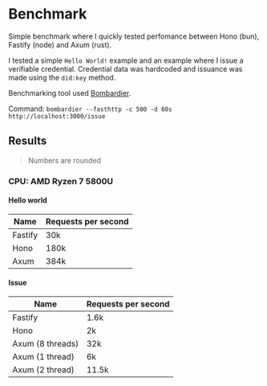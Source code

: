 # Benchmark

Simple benchmark where I quickly tested perfomance between Hono (bun), Fastify (node) and Axum (rust).

I tested a simple `Hello World!` example and an example where I issue a verifiable credential. Credential data was hardcoded and issuance was made using the `did:key` method.

Benchmarking tool used [Bombardier](https://github.com/codesenberg/bombardier).

Command: `bombardier --fasthttp -c 500 -d 60s http://localhost:3000/issue`

## Results

> Numbers are rounded

### CPU: AMD Ryzen 7 5800U

#### Hello world

| Name    | Requests per second |
| ------- | ------------------- |
| Fastify | 30k                 |
| Hono    | 180k                |
| Axum    | 384k                |

#### Issue

| Name             | Requests per second |
| ---------------- | ------------------- |
| Fastify          | 1.6k                |
| Hono             | 2k                  |
| Axum (8 threads) | 32k                 |
| Axum (1 thread)  | 6k                  |
| Axum (2 thread)  | 11.5k               |
